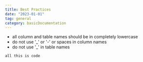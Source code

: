 ```yaml
---
title: Best Practices
date: "2023-01-01"
tag: general
category: basicDocumentation
---
```



- all column and table names should be in completely lowercase
- do not use '_' or '-' or spaces in column names
- do not use '_' in table names


```
all this is code
```
